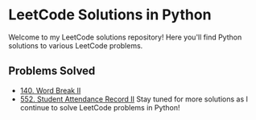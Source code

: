 # LeetCode Solutions in Python

Welcome to my LeetCode solutions repository! Here you'll find Python solutions to various LeetCode problems.

## Problems Solved

- [140. Word Break II](140.Word_Break_II/README.md)
- [552. Student Attendance Record II](552.Student_Attendance_Record_II/README.md)
Stay tuned for more solutions as I continue to solve LeetCode problems in Python!
